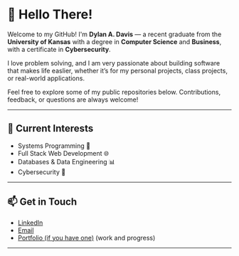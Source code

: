 # 👋 Hello There!

Welcome to my GitHub! I'm **Dylan A. Davis** — a recent graduate from the **University of Kansas** with a degree in **Computer Science** and **Business**, with a certificate in **Cybersecurity**.

I love problem solving, and I am very passionate about building software that makes life easlier, whether it’s for my personal projects, class projects, or real-world applications.

Feel free to explore some of my public repositories below. Contributions, feedback, or questions are always welcome!

---

## 🚀 Current Interests
- Systems Programming 🧠
- Full Stack Web Development 🌐
- Databases & Data Engineering 📊
- Cybersecurity 🔐

---

## 📫 Get in Touch
- [LinkedIn]([https://www.linkedin.com/in/your-link-here](https://www.linkedin.com/in/dylan-davis-848a09287/))
- [Email](mailto:davisdylanpro@gmail.com)
- [Portfolio (if you have one)]([https://your-site.com](https://ddavis-4.github.io/PersonalSite/index.html)) (work and progress)

---


<!--
**ddavis-4/ddavis-4** is a ✨ _special_ ✨ repository because its `README.md` (this file) appears on your GitHub profile.

Here are some ideas to get you started:

- 🔭 I’m currently working on ...
- 🌱 I’m currently learning ...
- 👯 I’m looking to collaborate on ...
- 🤔 I’m looking for help with ...
- 💬 Ask me about ...
- 📫 How to reach me: ...
- 😄 Pronouns: ...
- ⚡ Fun fact: ...
-->
